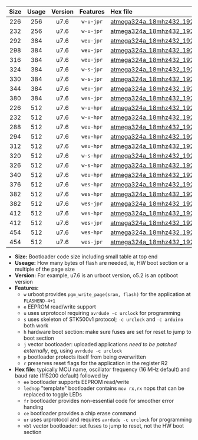 |Size|Usage|Version|Features|Hex file|
|:-:|:-:|:-:|:-:|:--|
|226|256|u7.6|`w-u-jpr`|[atmega324a_18mhz432_19200bps_ur_vbl.hex](https://raw.githubusercontent.com/stefanrueger/urboot/main//atmega324a_18mhz432_19200bps_ur_vbl.hex)|
|232|256|u7.6|`w-u-jpr`|[atmega324a_18mhz432_19200bps_lednop_ur_vbl.hex](https://raw.githubusercontent.com/stefanrueger/urboot/main//atmega324a_18mhz432_19200bps_lednop_ur_vbl.hex)|
|292|384|u7.6|`weu-jpr`|[atmega324a_18mhz432_19200bps_ee_ur_vbl.hex](https://raw.githubusercontent.com/stefanrueger/urboot/main//atmega324a_18mhz432_19200bps_ee_ur_vbl.hex)|
|298|384|u7.6|`weu-jpr`|[atmega324a_18mhz432_19200bps_ee_lednop_ur_vbl.hex](https://raw.githubusercontent.com/stefanrueger/urboot/main//atmega324a_18mhz432_19200bps_ee_lednop_ur_vbl.hex)|
|316|384|u7.6|`weu-jpr`|[atmega324a_18mhz432_19200bps_ee_lednop_fr_ur_vbl.hex](https://raw.githubusercontent.com/stefanrueger/urboot/main//atmega324a_18mhz432_19200bps_ee_lednop_fr_ur_vbl.hex)|
|324|384|u7.6|`w-s-jpr`|[atmega324a_18mhz432_19200bps_vbl.hex](https://raw.githubusercontent.com/stefanrueger/urboot/main//atmega324a_18mhz432_19200bps_vbl.hex)|
|330|384|u7.6|`w-s-jpr`|[atmega324a_18mhz432_19200bps_lednop_vbl.hex](https://raw.githubusercontent.com/stefanrueger/urboot/main//atmega324a_18mhz432_19200bps_lednop_vbl.hex)|
|344|384|u7.6|`weu-jpr`|[atmega324a_18mhz432_19200bps_ee_lednop_fr_ce_ur_vbl.hex](https://raw.githubusercontent.com/stefanrueger/urboot/main//atmega324a_18mhz432_19200bps_ee_lednop_fr_ce_ur_vbl.hex)|
|380|384|u7.6|`wes-jpr`|[atmega324a_18mhz432_19200bps_ee_vbl.hex](https://raw.githubusercontent.com/stefanrueger/urboot/main//atmega324a_18mhz432_19200bps_ee_vbl.hex)|
|226|512|u7.6|`w-u-hpr`|[atmega324a_18mhz432_19200bps_ur.hex](https://raw.githubusercontent.com/stefanrueger/urboot/main//atmega324a_18mhz432_19200bps_ur.hex)|
|232|512|u7.6|`w-u-hpr`|[atmega324a_18mhz432_19200bps_lednop_ur.hex](https://raw.githubusercontent.com/stefanrueger/urboot/main//atmega324a_18mhz432_19200bps_lednop_ur.hex)|
|288|512|u7.6|`weu-hpr`|[atmega324a_18mhz432_19200bps_ee_ur.hex](https://raw.githubusercontent.com/stefanrueger/urboot/main//atmega324a_18mhz432_19200bps_ee_ur.hex)|
|294|512|u7.6|`weu-hpr`|[atmega324a_18mhz432_19200bps_ee_lednop_ur.hex](https://raw.githubusercontent.com/stefanrueger/urboot/main//atmega324a_18mhz432_19200bps_ee_lednop_ur.hex)|
|312|512|u7.6|`weu-hpr`|[atmega324a_18mhz432_19200bps_ee_lednop_fr_ur.hex](https://raw.githubusercontent.com/stefanrueger/urboot/main//atmega324a_18mhz432_19200bps_ee_lednop_fr_ur.hex)|
|320|512|u7.6|`w-s-hpr`|[atmega324a_18mhz432_19200bps.hex](https://raw.githubusercontent.com/stefanrueger/urboot/main//atmega324a_18mhz432_19200bps.hex)|
|326|512|u7.6|`w-s-hpr`|[atmega324a_18mhz432_19200bps_lednop.hex](https://raw.githubusercontent.com/stefanrueger/urboot/main//atmega324a_18mhz432_19200bps_lednop.hex)|
|340|512|u7.6|`weu-hpr`|[atmega324a_18mhz432_19200bps_ee_lednop_fr_ce_ur.hex](https://raw.githubusercontent.com/stefanrueger/urboot/main//atmega324a_18mhz432_19200bps_ee_lednop_fr_ce_ur.hex)|
|376|512|u7.6|`wes-hpr`|[atmega324a_18mhz432_19200bps_ee.hex](https://raw.githubusercontent.com/stefanrueger/urboot/main//atmega324a_18mhz432_19200bps_ee.hex)|
|382|512|u7.6|`wes-hpr`|[atmega324a_18mhz432_19200bps_ee_lednop.hex](https://raw.githubusercontent.com/stefanrueger/urboot/main//atmega324a_18mhz432_19200bps_ee_lednop.hex)|
|382|512|u7.6|`wes-jpr`|[atmega324a_18mhz432_19200bps_ee_lednop_vbl.hex](https://raw.githubusercontent.com/stefanrueger/urboot/main//atmega324a_18mhz432_19200bps_ee_lednop_vbl.hex)|
|412|512|u7.6|`wes-hpr`|[atmega324a_18mhz432_19200bps_ee_lednop_fr.hex](https://raw.githubusercontent.com/stefanrueger/urboot/main//atmega324a_18mhz432_19200bps_ee_lednop_fr.hex)|
|412|512|u7.6|`wes-jpr`|[atmega324a_18mhz432_19200bps_ee_lednop_fr_vbl.hex](https://raw.githubusercontent.com/stefanrueger/urboot/main//atmega324a_18mhz432_19200bps_ee_lednop_fr_vbl.hex)|
|454|512|u7.6|`wes-hpr`|[atmega324a_18mhz432_19200bps_ee_lednop_fr_ce.hex](https://raw.githubusercontent.com/stefanrueger/urboot/main//atmega324a_18mhz432_19200bps_ee_lednop_fr_ce.hex)|
|454|512|u7.6|`wes-jpr`|[atmega324a_18mhz432_19200bps_ee_lednop_fr_ce_vbl.hex](https://raw.githubusercontent.com/stefanrueger/urboot/main//atmega324a_18mhz432_19200bps_ee_lednop_fr_ce_vbl.hex)|

- **Size:** Bootloader code size including small table at top end
- **Useage:** How many bytes of flash are needed, ie, HW boot section or a multiple of the page size
- **Version:** For example, u7.6 is an urboot version, o5.2 is an optiboot version
- **Features:**
  + `w` urboot provides `pgm_write_page(sram, flash)` for the application at `FLASHEND-4+1`
  + `e` EEPROM read/write support
  + `u` uses urprotocol requiring `avrdude -c urclock` for programming
  + `s` uses skeleton of STK500v1 protocol; `-c urclock` and `-c arduino` both work
  + `h` hardware boot section: make sure fuses are set for reset to jump to boot section
  + `j` vector bootloader: uploaded applications *need to be patched externally*, eg, using `avrdude -c urclock`
  + `p` bootloader protects itself from being overwritten
  + `r` preserves reset flags for the application in the register R2
- **Hex file:** typically MCU name, oscillator frequency (16 MHz default) and baud rate (115200 default) followed by
  + `ee` bootloader supports EEPROM read/write
  + `lednop` "template" bootloader contains `mov rx,rx` nops that can be replaced to toggle LEDs
  + `fr` bootloader provides non-essential code for smoother error handing
  + `ce` bootloader provides a chip erase command
  + `ur` uses urprotocol and requires `avrdude -c urclock` for programming
  + `vbl` vector bootloader: set fuses to jump to reset, not the HW boot section
